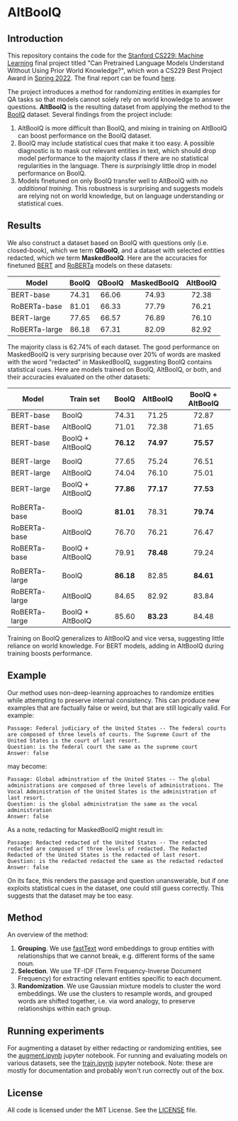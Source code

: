 # AltBoolQ

## Introduction

This repository contains the code for the [Stanford CS229: Machine Learning](https://cs229.stanford.edu/) final project titled "Can Pretrained Language Models Understand Without Using Prior World Knowledge?", which won a CS229 Best Project Award in [Spring 2022](https://cs229.stanford.edu/syllabus-spring2022.html). The final report can be found [here](./CS229__Project_Final_Report.pdf).

The project introduces a method for randomizing entities in examples for QA tasks so that models cannot solely rely on world knowledge to answer questions. **AltBoolQ** is the resulting dataset from applying the method to the [BoolQ](https://github.com/google-research-datasets/boolean-questions) dataset. Several findings from the project include:
1. AltBoolQ is more difficult than BoolQ, and mixing in training on AltBoolQ can boost performance on the BoolQ dataset.
2. BoolQ may include statistical cues that make it too easy. A possible diagnostic is to mask out relevant entities in text, which should drop model performance to the majority class if there are no statistical regularities in the language. There is *surprisingly* little drop in model performance on BoolQ.
3. Models finetuned on only BoolQ transfer well to AltBoolQ with *no additional training*. This robustness is surprising and suggests models are relying not on world knowledge, but on language understanding or statistical cues.

## Results

We also construct a dataset based on BoolQ with questions only (i.e. closed-book), which we term **QBoolQ**, and a dataset with selected entities redacted, which we term **MaskedBoolQ**. Here are the accuracies for finetuned [BERT](https://github.com/google-research/bert) and [RoBERTa](https://github.com/facebookresearch/fairseq/tree/main/examples/roberta) models on these datasets:

Model | BoolQ | QBoolQ | MaskedBoolQ | AltBoolQ
--- | :---: | :---: |:---: | :---: 
BERT-base     | 74.31 | 66.06 | 74.93 | 72.38
RoBERTa-base  | 81.01 | 66.33 | 77.79 | 76.21
BERT-large    | 77.65 | 66.57 | 76.89 | 76.10
RoBERTa-large | 86.18 | 67.31 | 82.09 | 82.92

The majority class is 62.74% of each dataset. The good performance on MaskedBoolQ is very surprising because over 20% of words are masked with the word "redacted" in MaskedBoolQ, suggesting BoolQ contains statistical cues. Here are models trained on BoolQ, AltBoolQ, or both, and their accuracies evaluated on the other datasets:

Model | Train set | BoolQ | AltBoolQ | BoolQ + AltBoolQ
--- | --- | :---: |:---: | :---: 
BERT-base | BoolQ | 74.31 | 71.25 | 72.87 
BERT-base | AltBoolQ | 71.01 | 72.38 | 71.65 
BERT-base | BoolQ + AltBoolQ | **76.12** | **74.97** | **75.57**
 | | | | 
BERT-large | BoolQ | 77.65 | 75.24 | 76.51 
BERT-large | AltBoolQ | 74.04 | 76.10 | 75.01 
BERT-large | BoolQ + AltBoolQ  | **77.86** | **77.17** | **77.53** 
 | | | | 
RoBERTa-base | BoolQ | **81.01** | 78.31 | **79.74** 
RoBERTa-base | AltBoolQ | 76.70 | 76.21 | 76.47 
RoBERTa-base | BoolQ + AltBoolQ | 79.91 | **78.48** | 79.24 
 | | | | 
RoBERTa-large | BoolQ | **86.18** | 82.85 | **84.61** 
RoBERTa-large | AltBoolQ | 84.65 | 82.92 | 83.84 
RoBERTa-large | BoolQ + AltBoolQ | 85.60 | **83.23** | 84.48 

Training on BoolQ generalizes to AltBoolQ and vice versa, suggesting little reliance on world knowledge. For BERT models, adding in AltBoolQ during training boosts performance.

## Example

Our method uses non-deep-learning approaches to randomize entities while attempting to preserve internal consistency. This can produce new examples that are factually false or weird, but that are still logically valid. For example:

```
Passage: Federal judiciary of the United States -- The federal courts are composed of three levels of courts. The Supreme Court of the United States is the court of last resort.
Question: is the federal court the same as the supreme court	
Answer: false
```

may become:
```
Passage: Global adminstration of the United States -- The global administrations are composed of three levels of administrations. The Vocal Administration of the United States is the administration of last resort.
Question: is the global administration the same as the vocal administration
Answer: false
```

As a note, redacting for MaskedBoolQ might result in:

```
Passage: Redacted redacted of the United States -- The redacted redacted are composed of three levels of redacted. The Redacted Redacted of the United States is the redacted of last resort.
Question: is the redacted redacted the same as the redacted redacted
Answer: false
```

On its face, this renders the passage and question unanswerable, but if one exploits statistical cues in the dataset, one could still guess correctly. This suggests that the dataset may be too easy.

## Method

An overview of the method:

1. **Grouping**. We use [fastText](https://fasttext.cc/) word embeddings to group entities with relationships that we cannot break, e.g. different forms of the same noun.
2. **Selection**. We use TF-IDF (Term Frequency-Inverse Document Frequency) for extracting relevant entities specific to each document.
3. **Randomization**. We use Gaussian mixture models to cluster the word embeddings. We use the clusters to resample words, and grouped words are shifted together, i.e. via word analogy, to preserve relationships within each group.

## Running experiments

For augmenting a dataset by either redacting or randomizing entities, see the [augment.ipynb](./augment.ipynb) jupyter notebook. For running and evaluating models on various datasets, see the [train.ipynb](./train.ipynb) jupyter notebook. Note: these are mostly for documentation and probably won't run correctly out of the box.

## License
All code is licensed under the MIT License. See the [LICENSE](./LICENSE) file.
